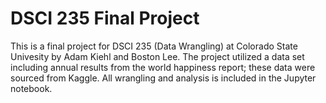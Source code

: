 # DSCI 235 Final Project

This is a final project for DSCI 235 (Data Wrangling) at Colorado State Univesity by Adam Kiehl and Boston Lee. The project utilized a data set including annual results from the world happiness report; these data were sourced from Kaggle. All wrangling and analysis is included in the Jupyter notebook.  
